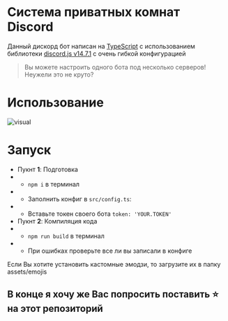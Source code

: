 
# Система приватных комнат Discord
Данный дискорд бот написан на [TypeScript](https://www.typescriptlang.org/) с использованием библиотеки [discord.js v14.7.1](https://discord.js.org/#/docs/discord.js/14.7.1/general/welcome) с очень гибкой конфигурацией
> Вы можете настроить одного бота под несколько серверов! Неужели это не круто?
# Использование
![visual](./assets/Readme/visual.gif)
# Запуск
- Пукнт **1**: Подготовка
- - `npm i` в терминал
- - Заполнить конфиг в `src/config.ts`:
- - Вставьте токен своего бота `token: 'YOUR.TOKEN'`
- Пукнт **2**: Компиляция кода
- - `npm run build` в терминал
- - При ошибках проверьте все ли вы записали в конфиге

Если Вы хотите установить кастомные эмодзи, то загрузите их в папку assets/emojis
## В конце я хочу же Вас попросить поставить ⭐ на этот репозиторий
